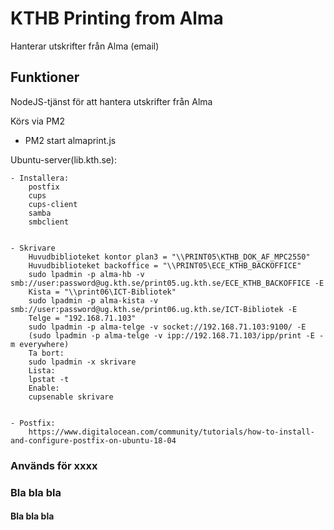 # KTHB Printing from Alma
Hanterar utskrifter från Alma (email)

## Funktioner
 NodeJS-tjänst för att hantera utskrifter från Alma

 Körs via PM2

 - PM2 start almaprint.js

 Ubuntu-server(lib.kth.se):
 
    - Installera:
        postfix
        cups
        cups-client
        samba
        smbclient


    - Skrivare
        Huvudbiblioteket kontor plan3 = "\\PRINT05\KTHB_DOK_AF_MPC2550"
        Huvudbiblioteket backoffice = "\\PRINT05\ECE_KTHB_BACKOFFICE"
        sudo lpadmin -p alma-hb -v smb://user:password@ug.kth.se/print05.ug.kth.se/ECE_KTHB_BACKOFFICE -E
        Kista = "\\print06\ICT-Bibliotek"
        sudo lpadmin -p alma-kista -v smb://user:password@ug.kth.se/print06.ug.kth.se/ICT-Bibliotek -E
        Telge = "192.168.71.103"
        sudo lpadmin -p alma-telge -v socket://192.168.71.103:9100/ -E
        (sudo lpadmin -p alma-telge -v ipp://192.168.71.103/ipp/print -E -m everywhere)
        Ta bort:
        sudo lpadmin -x skrivare
        Lista:
        lpstat -t
        Enable:
        cupsenable skrivare


    - Postfix:
        https://www.digitalocean.com/community/tutorials/how-to-install-and-configure-postfix-on-ubuntu-18-04


### Används för xxxx

### Bla bla bla

#### Bla bla bla